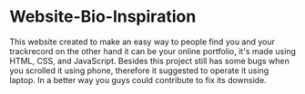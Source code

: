 # Website-Bio-Inspiration
This website created to make an easy way to people find you and your trackrecord on the other hand it can be your online portfolio, it's made using HTML, CSS, and JavaScript. Besides this project still has some bugs when you scrolled it using phone, therefore it suggested to operate it using laptop. In a better way you guys could contribute to fix its downside.
